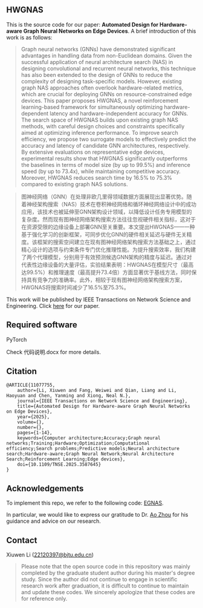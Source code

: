 ## HWGNAS

This is the source code for our paper: **Automated Design for Hardware-aware Graph Neural Networks on Edge Devices**. A brief introduction of this work is as follows:

> Graph neural networks (GNNs) have demonstrated significant advantages in handling data from non-Euclidean domains. Given the successful application of neural architecture search (NAS) in designing convolutional and recurrent neural networks, this technique has also been extended to the design of GNNs to reduce the complexity of designing task-specific models. However, existing graph NAS approaches often overlook hardware-related metrics, which are crucial for deploying GNNs on resource-constrained edge devices. This paper proposes HWGNAS, a novel reinforcement learning-based framework for simultaneously optimizing hardware-dependent latency and hardware-independent accuracy for GNNs. The search space of HWGNAS builds upon existing graph NAS methods, with careful design choices and constraints specifically aimed at optimizing inference performance. To improve search efficiency, we propose two surrogate models to effectively predict the accuracy and latency of candidate GNN architectures, respectively. By extensive evaluations on representative edge devices, experimental results show that HWGNAS significantly outperforms the baselines in terms of model size (by up to 99.5%) and inference speed (by up to 73.4x), while maintaining competitive accuracy. Moreover, HWGNAS reduces search time by 16.5% to 75.3% compared to existing graph NAS solutions.

> 图神经网络（GNN）在处理非欧几里得领域数据方面展现出显著优势。随着神经架构搜索（NAS）技术在卷积神经网络和循环神经网络设计中的成功应用，该技术也被延伸至GNN架构设计领域，以降低设计任务专用模型的复杂度。然而现有图神经网络架构搜索方法往往忽视硬件相关指标，这对于在资源受限的边缘设备上部署GNN至关重要。本文提出HWGNAS——一种基于强化学习的创新框架，可同步优化GNN的硬件相关延迟与硬件无关精度。该框架的搜索空间建立在现有图神经网络架构搜索方法基础之上，通过精心设计的选项与约束条件专门优化推理性能。为提升搜索效率，我们构建了两个代理模型，分别用于有效预测候选GNN架构的精度与延迟。通过对代表性边缘设备的大量评估，实验结果表明：HWGNAS在模型尺寸（最高达99.5%）和推理速度（最高提升73.4倍）方面显著优于基线方法，同时保持具有竞争力的准确率。此外，相较于现有图神经网络架构搜索方案，HWGNAS将搜索时间减少了16.5%至75.3%。

This work will be published by IEEE Transactions on Network Science and Engineering. Click [here](https://doi.org/10.1109/TNSE.2025.3587645) for our paper.

## Required software

PyTorch

Check 代码说明.docx for more details.

## Citation
    @ARTICLE{11077755,
		author={Li, Xiuwen and Fang, Weiwei and Qian, Liang and Li, Haoyuan and Chen, Yanming and Xiong, Neal N.},
		journal={IEEE Transactions on Network Science and Engineering}, 
		title={Automated Design for Hardware-aware Graph Neural Networks on Edge Devices}, 
		year={2025},
		volume={},
		number={},
		pages={1-14},
		keywords={Computer architecture;Accuracy;Graph neural networks;Training;Hardware;Optimization;Computational efficiency;Search problems;Predictive models;Neural architecture search;Hardware-aware;Graph Neural Network;Neural Architecture Search;Reinforcement Learning;Edge devices},
		doi={10.1109/TNSE.2025.3587645}
	}
	
## Acknowledgements
To implement this repo, we refer to the following code: [EGNAS](https://github.com/tjdeng/EGNAS).

In particular, we would like to express our gratitude to Dr. [Ao Zhou](https://scholar.google.com/citations?user=czrX_cYAAAAJ) for his guidance and advice on our research.

## Contact

Xiuwen Li (22120397@bjtu.edu.cn)

> Please note that the open source code in this repository was mainly completed by the graduate student author during his master's degree study. Since the author did not continue to engage in scientific research work after graduation, it is difficult to continue to maintain and update these codes. We sincerely apologize that these codes are for reference only.
